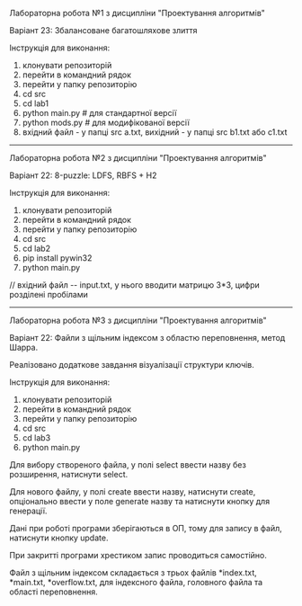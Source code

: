 Лабораторна робота №1 з дисципліни "Проектування алгоритмів"

Варіант 23: Збалансоване багатошляхове злиття

Інструкція для виконання:

1. клонувати репозиторій
2. перейти в командний рядок
3. перейти у папку репозиторію
4. сd src
5. cd lab1
6. python main.py # для стандартної версії
7. python mods.py # для модифікованої версії
8. вхідний файл - у папці src a.txt, вихідний - у папці src b1.txt або с1.txt

---

Лабораторна робота №2 з дисципліни "Проектування алгоритмів"

Варіант 22: 8-puzzle: LDFS, RBFS + H2

Інструкція для виконання:

1. клонувати репозиторій
2. перейти в командний рядок
3. перейти у папку репозиторію
4. сd src
5. cd lab2
6. pip install pywin32
7. python main.py

// вхідний файл -- input.txt, у нього вводити матрицю 3\*3, цифри розділені пробілами

---

Лабораторна робота №3 з дисципліни "Проектування алгоритмів"

Варіант 22: Файли з щільним індексом з областю переповнення, метод Шарра.

Реалізовано додаткове завдання візуалізації структури ключів.

Інструкція для виконання:

1. клонувати репозиторій
2. перейти в командний рядок
3. перейти у папку репозиторію
4. сd src
5. cd lab3
6. python main.py

Для вибору створеного файла, у полі select ввести назву без розширення, натиснути select.

Для нового файлу, у полі create ввести назву, натиснути create, опціонально ввести у поле generate назву та натиснути кнопку для генерації.

Дані при роботі програми зберігаються в ОП, тому для запису в файл, натиснути кнопку update.

При закритті програми хрестиком запис проводиться самостійно.

Файл з щільним індексом складається з трьох файлів *index.txt, *main.txt, \*overflow.txt, для індексного файла, головного файла та області переповнення.
